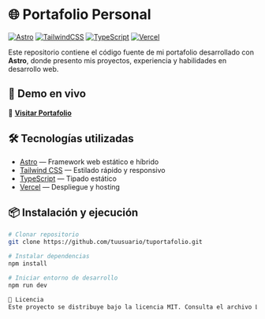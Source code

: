 # 🌐 Portafolio Personal

[![Astro](https://img.shields.io/badge/Astro-FF5D01?style=for-the-badge&logo=astro&logoColor=white)](https://astro.build)
[![TailwindCSS](https://img.shields.io/badge/TailwindCSS-38B2AC?style=for-the-badge&logo=tailwind-css&logoColor=white)](https://tailwindcss.com)
[![TypeScript](https://img.shields.io/badge/TypeScript-3178C6?style=for-the-badge&logo=typescript&logoColor=white)](https://www.typescriptlang.org/)
[![Vercel](https://img.shields.io/badge/Vercel-000000?style=for-the-badge&logo=vercel&logoColor=white)](https://vercel.com)

Este repositorio contiene el código fuente de mi portafolio desarrollado con **Astro**, donde presento mis proyectos, experiencia y habilidades en desarrollo web.

## 🚀 Demo en vivo
🔗 **[Visitar Portafolio](https://tusitio.com)**

## 🛠 Tecnologías utilizadas
- [Astro](https://astro.build) — Framework web estático e híbrido
- [Tailwind CSS](https://tailwindcss.com) — Estilado rápido y responsivo
- [TypeScript](https://www.typescriptlang.org/) — Tipado estático
- [Vercel](https://vercel.com) — Despliegue y hosting

## 📦 Instalación y ejecución
```bash
# Clonar repositorio
git clone https://github.com/tuusuario/tuportafolio.git

# Instalar dependencias
npm install

# Iniciar entorno de desarrollo
npm run dev

📄 Licencia
Este proyecto se distribuye bajo la licencia MIT. Consulta el archivo LICENSE para más información.
